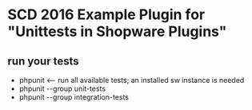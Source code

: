 # SCD 2016 Example Plugin for "Unittests in Shopware Plugins"
## run your tests
* phpunit <-- run all available tests; an installed sw instance is needed
* phpunit --group unit-tests
* phpunit --group integration-tests
 
